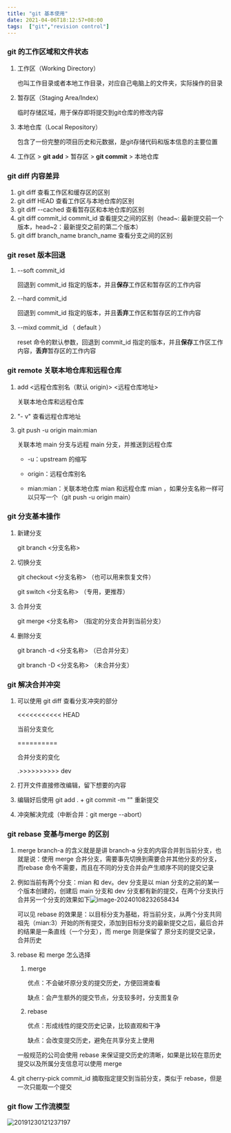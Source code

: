 ```yaml
---
title: "git 基本使用"
date: 2021-04-06T18:12:57+08:00
tags:  ["git","revision control"]
---
```


### git 的工作区域和文件状态

1. 工作区（Working Directory）

   也叫工作目录或者本地工作目录，对应自己电脑上的文件夹，实际操作的目录 

2. 暂存区（Staging Area/Index）

   临时存储区域，用于保存即将提交到git仓库的修改内容

3. 本地仓库（Local Repository）

   包含了一份完整的项目历史和元数据，是git存储代码和版本信息的主要位置

4. 工作区   >   **git add**   >   暂存区   >   **git commit**  >  本地仓库



### git diff 内容差异

1. git diff 查看工作区和缓存区的区别
2. git diff HEAD 查看工作区与本地仓库的区别
3. git diff --cached 查看暂存区和本地仓库的区别
4. git diff  commit_id  commit_id 查看提交之间的区别（head~: 最新提交前一个版本，head~2：最新提交之前的第二个版本）
5. git diff  branch_name  branch_name  查看分支之间的区别



### git reset 版本回退

1. --soft  commit_id

   回退到 commit_id 指定的版本，并且**保存**工作区和暂存区的工作内容

2. --hard  commit_id

   回退到 commit_id 指定的版本，并且**丢弃**工作区和暂存区的工作内容

3. --mixd  commit_id （ default ）

   reset 命令的默认参数，回退到 commit_id 指定的版本，并且**保存**工作区工作内容，**丢弃**暂存区的工作内容 



### git remote 关联本地仓库和远程仓库

1. add <远程仓库别名（默认 origin)>  <远程仓库地址>

   关联本地仓库和远程仓库

2. "- v" 查看远程仓库地址

3. git push -u origin main:mian

   关联本地 main 分支与远程 main 分支，并推送到远程仓库

   + -u：upstream 的缩写

   + origin：远程仓库别名

   + mian:mian：关联本地仓库 mian 和远程仓库 mian ，如果分支名称一样可以只写一个（git push -u origin main）



### git 分支基本操作

1. 新建分支

   git branch <分支名称>

2. 切换分支

   git checkout <分支名称>  （也可以用来恢复文件）

   git switch <分支名称> （专用，更推荐）

3. 合并分支

   git merge <分支名称>  （指定的分支合并到当前分支）

4. 删除分支

   git branch -d <分支名称>  （已合并分支）

   git branch -D <分支名称>  （未合并分支）



### git 解决合并冲突

1. 可以使用 git diff 查看分支冲突的部分

   <<<<<<<<<<< HEAD

   当前分支变化

   ==========

   合并分支的变化

   .>>>>>>>>>> dev

2. 打开文件直接修改编辑，留下想要的内容

3. 编辑好后使用 git add . + git commit -m "" 重新提交

4. 冲突解决完成（中断合并：git merge --abort）



### git rebase 变基与merge 的区别

1. merge branch-a 的含义就是是讲 branch-a 分支的内容合并到当前分支，也就是说：使用 merge 合并分支，需要事先切换到需要合并其他分支的分支，而rebase 命令不需要，而且在不同的分支合并会产生顺序不同的提交记录

2. 例如当前有两个分支：mian 和 dev。dev 分支是以   mian 分支的之前的某一个版本创建的，创建后 main  分支和 dev 分支都有新的提交，在两个分支执行合并另一个分支的效果如下![image-20240108232658434](https://cloud.compassak.top/s/8e5JKBJtbLd5E65/preview)

   可以见 rebase 的效果是：以目标分支为基础，将当前分支，从两个分支共同祖先（mian:3）开始的所有提交，添加到目标分支的最新提交之后，最后合并的结果是一条直线（一个分支），而 merge 则是保留了 原分支的提交记录，合并历史

3. rebase 和 merge 怎么选择

   1. merge

      优点：不会破坏原分支的提交历史，方便回溯查看

      缺点：会产生额外的提交节点，分支较多时，分支图复杂

   2. rebase

      优点：形成线性的提交历史记录，比较直观和干净

      缺点：会改变提交历史，避免在共享分支上使用

   一般规范的公司会使用 rebase 来保证提交历史的清晰，如果是比较在意历史提交以及所属分支信息可以使用 merge

4. git cherry-pick commit_id 摘取指定提交到当前分支，类似于 rebase，但是一次只能取一个提交



### git flow 工作流模型

![20191230121237197](https://cloud.compassak.top/s/AybCJZ5DKRMb4DM/preview)